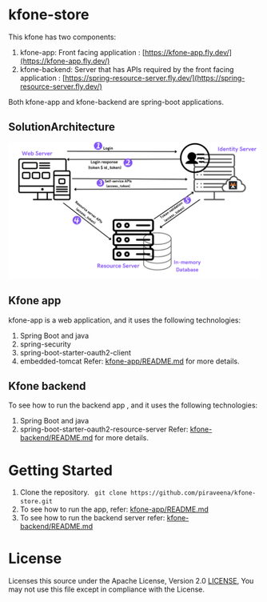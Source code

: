 # kfone-store

This kfone has two components:
1. kfone-app: Front facing application : [https://kfone-app.fly.dev/](https://kfone-app.fly.dev/)
2. kfone-backend: Server that has APIs required by the front facing application : [https://spring-resource-server.fly.dev/](https://spring-resource-server.fly.dev/)

Both kfone-app and kfone-backend are spring-boot applications.

## SolutionArchitecture
![](assets/architecture.png)
## Kfone app
kfone-app is a web application, and it uses the following technologies:
1. Spring Boot and java
2. spring-security
3. spring-boot-starter-oauth2-client
4. embedded-tomcat
Refer: [kfone-app/README.md](kfone-app/README.md) for more details.

## Kfone backend
To see how to run the backend app , and it uses the following technologies:
1. Spring Boot and java
2. spring-boot-starter-oauth2-resource-server
Refer: [kfone-backend/README.md](kfone-backend/README.md) for more details.  

# Getting Started
1. Clone the repository.
   ` git clone https://github.com/piraveena/kfone-store.git`
2. To see how to run the app, refer: [kfone-app/README.md](kfone-app/README.md)
3. To see how to run the backend server refer: [kfone-backend/README.md](kfone-backend/README.md)

# License
Licenses this source under the Apache License, Version 2.0 [LICENSE](LICENSE), You may not use this file except in compliance with the License.